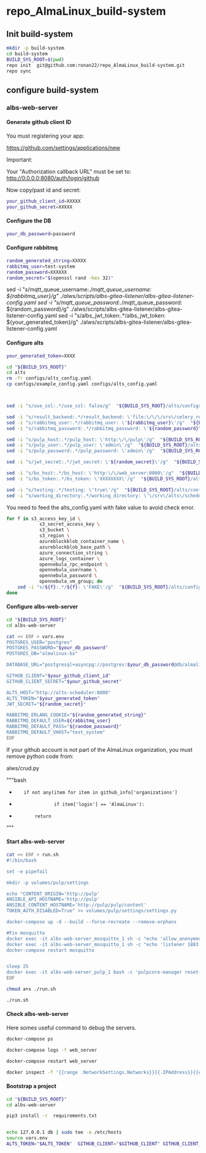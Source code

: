 # repo_AlmaLinux_build-system

## Init build-system

```bash
mkdir -p build-system
cd build-system
BUILD_SYS_ROOT=$(pwd)
repo init  git@github.com:ronan22/repo_AlmaLinux_build-system.git
repo sync
```

## configure build-system

###  albs-web-server

#### Generate github client ID

You must registering your app:

https://github.com/settings/applications/new

Important:

Your "Authorization callback URL" must be set to: http://0.0.0.0:8080/auth/login/github

Now copy/past id and secret:

```bash
your_github_client_id=XXXXX
your_github_secret=XXXXX
```

#### Configure the DB

```bash
your_db_password=password
```

#### Configure rabbitmq

```bash
random_generated_string=XXXXX
rabbitmq_user=test-system
random_password=XXXXXX
random_secret="$(openssl rand -hex 32)"
```

sed -i "s/mqtt_queue_username:.*/mqtt_queue_username: ${rabbitmq_user}/g"  ./alws/scripts/albs-gitea-listener/albs-gitea-listener-config.yaml
sed -i "s/mqtt_queue_password:.*/mqtt_queue_password: ${random_password}/g"  ./alws/scripts/albs-gitea-listener/albs-gitea-listener-config.yaml
sed -i "s/albs_jwt_token:.*/albs_jwt_token: ${your_generated_token}/g"  ./alws/scripts/albs-gitea-listener/albs-gitea-listener-config.yaml

#### Configure alts

```bash
your_generated_token=XXXX
```

```bash
cd "${BUILD_SYS_ROOT}"
cd alts
rm -fr configs/alts_config.yaml
cp configs/example_config.yaml configs/alts_config.yaml



sed -i "s/use_ssl:.*/use_ssl: false/g"  "${BUILD_SYS_ROOT}/alts/configs/alts_config.yaml"

sed -i "s/result_backend:.*/result_backend: \'file:\/\/\/srv\/celery_results\'/g"  "${BUILD_SYS_ROOT}/alts/configs/alts_config.yaml"
sed -i "s/rabbitmq_user:.*/rabbitmq_user: \'${rabbitmq_user}\'/g"  "${BUILD_SYS_ROOT}/alts/configs/alts_config.yaml"
sed -i "s/rabbitmq_password:.*/rabbitmq_password: \'${random_password}\'/g"  "${BUILD_SYS_ROOT}/alts/configs/alts_config.yaml"

sed -i "s/pulp_host:.*/pulp_host: \'http:\/\/pulp\'/g"  "${BUILD_SYS_ROOT}/alts/configs/alts_config.yaml"
sed -i "s/pulp_user:.*/pulp_user: \'admin\'/g"  "${BUILD_SYS_ROOT}/alts/configs/alts_config.yaml"
sed -i "s/pulp_password:.*/pulp_password: \'admin\'/g"  "${BUILD_SYS_ROOT}/alts/configs/alts_config.yaml"

sed -i "s/jwt_secret:.*/jwt_secret: \'${random_secret}\'/g"  "${BUILD_SYS_ROOT}/alts/configs/alts_config.yaml"

sed -i "s/bs_host:.*/bs_host: \'http:\/\/web_server:8000\'/g"  "${BUILD_SYS_ROOT}/alts/configs/alts_config.yaml"
sed -i "s/bs_token:.*/bs_token: \'XXXXXXXX\'/g"  "${BUILD_SYS_ROOT}/alts/configs/alts_config.yaml"

sed -i "s/testing:.*/testing: \'true\'/g"  "${BUILD_SYS_ROOT}/alts/configs/alts_config.yaml"
sed -i "s/working_directory:.*/working_directory: \'\/srv\/alts\/scheduler\'/g"  "${BUILD_SYS_ROOT}/alts/configs/alts_config.yaml"
```

You need to feed the alts_config.yaml with fake value to avoid check error.

```bash
for f in s3_access_key_id \
            s3_secret_access_key \
            s3_bucket \
            s3_region \
            azureblockblob_container_name \
            azureblockblob_base_path \
            azure_connection_string \
            azure_logs_container \
            opennebula_rpc_endpoint \
            opennebula_username \
            opennebula_password \
            opennebula_vm_group; do
    sed -i "s/${f}:.*/${f}: \'FAKE\'/g"  "${BUILD_SYS_ROOT}/alts/configs/alts_config.yaml"
done
```

#### Configure albs-web-server

```bash
cd "${BUILD_SYS_ROOT}"
cd albs-web-server

cat << EOF > vars.env
POSTGRES_USER="postgres"
POSTGRES_PASSWORD="$your_db_password"
POSTGRES_DB="almalinux-bs"

DATABASE_URL="postgresql+asyncpg://postgres:$your_db_password@db/almalinux-bs"

GITHUB_CLIENT="$your_github_client_id"
GITHUB_CLIENT_SECRET="$your_github_secret"

ALTS_HOST="http://alts-scheduler:8000"
ALTS_TOKEN="$your_generated_token"
JWT_SECRET="${random_secret}"

RABBITMQ_ERLANG_COOKIE="${random_generated_string}"
RABBITMQ_DEFAULT_USER=${rabbitmq_user}
RABBITMQ_DEFAULT_PASS="${random_password}"
RABBITMQ_DEFAULT_VHOST="test_system"
EOF
```

If your github account is not part of the AlmaLinux organization, you must remove python code from:

alws/crud.py

"""bash
-        if not any(item for item in github_info['organizations']
-                   if item['login'] == 'AlmaLinux'):
-            return
"""

#### Start albs-web-server

```bash
cat << EOF > run.sh
#!/bin/bash

set -e pipefail

mkdir -p volumes/pulp/settings

echo "CONTENT_ORIGIN='http://pulp'
ANSIBLE_API_HOSTNAME='http://pulp'
ANSIBLE_CONTENT_HOSTNAME='http://pulp/pulp/content'
TOKEN_AUTH_DISABLED=True" >> volumes/pulp/settings/settings.py

docker-compose up -d --build --force-recreate --remove-orphans

#Fix mosquitto
docker exec -it albs-web-server_mosquitto_1 sh -c "echo 'allow_anonymous true' >> /mosquitto/config/mosquitto.conf"
docker exec -it albs-web-server_mosquitto_1 sh -c "echo 'listener 1883 0.0.0.0' >> /mosquitto/config/mosquitto.conf"
docker-compose restart mosquitto


sleep 25
docker exec -it albs-web-server_pulp_1 bash -c 'pulpcore-manager reset-admin-password --password="admin"'
EOF

chmod a+x ./run.sh

./run.sh
```

#### Check albs-web-server

Here somes useful command to debug the servers.

```bash
docker-compose ps

docker-compose logs -f web_server

docker-compose restart web_server

docker inspect -f '{{range .NetworkSettings.Networks}}{{.IPAddress}}{{end}}' xxxxx

```

#### Bootstrap a project

```bash
cd "${BUILD_SYS_ROOT}"
cd albs-web-server

pip3 install -r  requirements.txt


echo 127.0.0.1 db | sudo tee -a /etc/hosts
source vars.env
ALTS_TOKEN="$ALTS_TOKEN"  GITHUB_CLIENT="$GITHUB_CLIENT" GITHUB_CLIENT_SECRET="$GITHUB_CLIENT_SECRET" JWT_SECRET="$JWT_SECRET" PULP_HOST=http://0.0.0.0:8081 PULP_USER=admin PULP_PASSWORD=admin  python scripts/bootstrap_repositories.py -c reference_data/platforms.yaml -v
```
